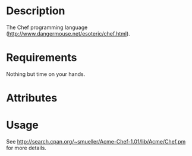 Description
===========
The Chef programming language (http://www.dangermouse.net/esoteric/chef.html).

Requirements
============
Nothing but time on your hands.

Attributes
==========

Usage
=====
See http://search.cpan.org/~smueller/Acme-Chef-1.01/lib/Acme/Chef.pm for more details.
